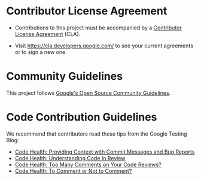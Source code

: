 # Contributor License Agreement

- Contributions to this project must be accompanied by a [Contributor License
  Agreement](https://cla.developers.google.com/about) (CLA).

- Visit <https://cla.developers.google.com/> to see your current agreements or
  to sign a new one.

# Community Guidelines

This project follows [Google's Open Source Community
Guidelines](https://opensource.google/conduct/).

# Code Contribution Guidelines

We recommend that contributors read these tips from the Google Testing Blog:

- [Code Health: Providing Context with Commit Messages and Bug Reports](https://testing.googleblog.com/2017/09/code-health-providing-context-with.html)
- [Code Health: Understanding Code In Review](https://testing.googleblog.com/2018/05/code-health-understanding-code-in-review.html)
- [Code Health: Too Many Comments on Your Code Reviews?](https://testing.googleblog.com/2017/06/code-health-too-many-comments-on-your.html)
- [Code Health: To Comment or Not to Comment?](https://testing.googleblog.com/2017/07/code-health-to-comment-or-not-to-comment.html)

